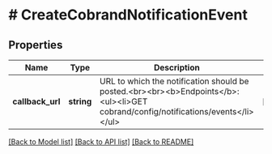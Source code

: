 # # CreateCobrandNotificationEvent

## Properties

Name | Type | Description | Notes
------------ | ------------- | ------------- | -------------
**callback_url** | **string** | URL to which the notification should be posted.&lt;br&gt;&lt;br&gt;&lt;b&gt;Endpoints&lt;/b&gt;:&lt;ul&gt;&lt;li&gt;GET cobrand/config/notifications/events&lt;/li&gt;&lt;/ul&gt; | [optional]

[[Back to Model list]](../../README.md#models) [[Back to API list]](../../README.md#endpoints) [[Back to README]](../../README.md)
